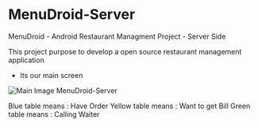 # MenuDroid-Server
MenuDroid - Android Restaurant Managment Project - Server Side

This project purpose to develop a open source restaurant management application

- Its our main screen

![Main Image MenuDroid-Server](https://github.com/arslanaybars/MenuDroid-Server/blob/master/img/main_screen.png)

Blue table means   : Have Order
Yellow table means : Want to get Bill
Green table means  : Calling Waiter